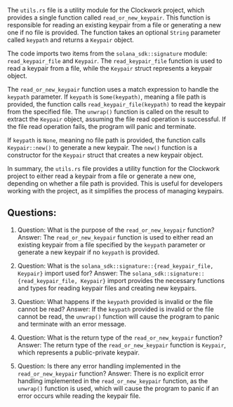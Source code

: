 The `utils.rs` file is a utility module for the Clockwork project, which provides a single function called `read_or_new_keypair`. This function is responsible for reading an existing keypair from a file or generating a new one if no file is provided. The function takes an optional `String` parameter called `keypath` and returns a `Keypair` object.

The code imports two items from the `solana_sdk::signature` module: `read_keypair_file` and `Keypair`. The `read_keypair_file` function is used to read a keypair from a file, while the `Keypair` struct represents a keypair object.

The `read_or_new_keypair` function uses a match expression to handle the `keypath` parameter. If `keypath` is `Some(keypath)`, meaning a file path is provided, the function calls `read_keypair_file(keypath)` to read the keypair from the specified file. The `unwrap()` function is called on the result to extract the `Keypair` object, assuming the file read operation is successful. If the file read operation fails, the program will panic and terminate.

If `keypath` is `None`, meaning no file path is provided, the function calls `Keypair::new()` to generate a new keypair. The `new()` function is a constructor for the `Keypair` struct that creates a new keypair object.

In summary, the `utils.rs` file provides a utility function for the Clockwork project to either read a keypair from a file or generate a new one, depending on whether a file path is provided. This is useful for developers working with the project, as it simplifies the process of managing keypairs.

## Questions:

1. Question: What is the purpose of the `read_or_new_keypair` function?
   Answer: The `read_or_new_keypair` function is used to either read an existing keypair from a file specified by the `keypath` parameter or generate a new keypair if no `keypath` is provided.

2. Question: What is the `solana_sdk::signature::{read_keypair_file, Keypair}` import used for?
   Answer: The `solana_sdk::signature::{read_keypair_file, Keypair}` import provides the necessary functions and types for reading keypair files and creating new keypairs.

3. Question: What happens if the `keypath` provided is invalid or the file cannot be read?
   Answer: If the `keypath` provided is invalid or the file cannot be read, the `unwrap()` function will cause the program to panic and terminate with an error message.

4. Question: What is the return type of the `read_or_new_keypair` function?
   Answer: The return type of the `read_or_new_keypair` function is `Keypair`, which represents a public-private keypair.

5. Question: Is there any error handling implemented in the `read_or_new_keypair` function?
   Answer: There is no explicit error handling implemented in the `read_or_new_keypair` function, as the `unwrap()` function is used, which will cause the program to panic if an error occurs while reading the keypair file.
